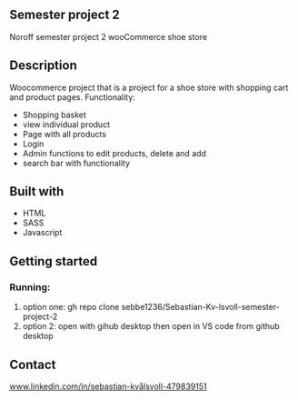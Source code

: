 ## Semester project 2

Noroff semester project 2 wooCommerce shoe store

## Description

Woocommerce project that is a project for a shoe store with shopping cart and product pages.
Functionality: 

- Shopping basket
- view individual product
- Page with all products
- Login
- Admin functions to edit products, delete and add
- search bar with functionality


## Built with
- HTML
- SASS
- Javascript

## Getting started 
### Running: 
  1. option one: gh repo clone sebbe1236/Sebastian-Kv-lsvoll-semester-project-2
  2. option 2: open with gihub desktop then open in VS code from github desktop
  
## Contact

www.linkedin.com/in/sebastian-kvålsvoll-479839151

